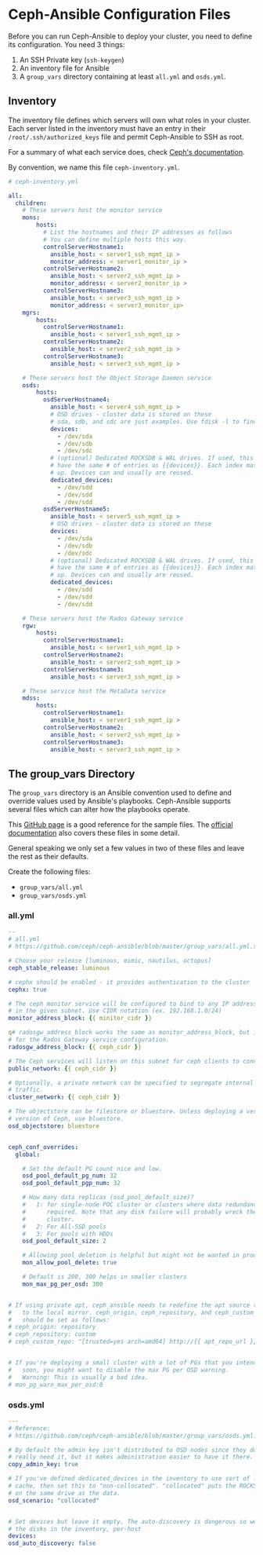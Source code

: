 # Ceph-Ansible Configuration Files


Before you can run Ceph-Ansible to deploy your cluster, you need to define
its configuration. You need 3 things:

1. An SSH Private key (`ssh-keygen`)
1. An inventory file for Ansible
1. A `group_vars` directory containing at least `all.yml` and `osds.yml`.


## Inventory

The inventory file defines which servers will own what roles in your cluster.
Each server listed in the inventory must have an entry in their
`/root/.ssh/authorized_keys` file and permit Ceph-Ansible to SSH as root.

For a summary of what each service does, check [Ceph's documentation](https://docs.ceph.com/docs/mimic/start/intro/).

By convention, we name this file `ceph-inventory.yml`.

```yaml
# ceph-inventory.yml

all:
  children:
    # These servers host the monitor service
    mons:
        hosts:
          # List the hostnames and their IP addresses as follows
          # You can define multiple hosts this way.
          controlServerHostname1:
            ansible_host: < server1_ssh_mgmt_ip >
            monitor_address: < server1_monitor_ip >
          controlServerHostname2:
            ansible_host: < server2_ssh_mgmt_ip >
            monitor_address: < server2_monitor_ip >
          controlServerHostname3:
            ansible_host: < server3_ssh_mgmt_ip >
            monitor_address: < server3_monitor_ip>
    mgrs:
        hosts:
          controlServerHostname1:
            ansible_host: < server1_ssh_mgmt_ip >
          controlServerHostname2:
            ansible_host: < server2_ssh_mgmt_ip >
          controlServerHostname3:
            ansible_host: < server3_ssh_mgmt_ip >

    # These servers host the Object Storage Daemon service
    osds:
        hosts:
          osdServerHostname4:
            ansible_host: < server4_ssh_mgmt_ip >
            # OSD drives - cluster data is stored on these
            # sda, sdb, and sdc are just examples. Use fdisk -l to find yours.
            devices:
              - /dev/sda
              - /dev/sdb
              - /dev/sdc
            # (optional) Dedicated ROCKSDB & WAL drives. If used, this must
            # have the same # of entries as {{devices}}. Each index matches
            # up. Devices can and usually are reused.
            dedicated_devices:
              - /dev/sdd
              - /dev/sdd
              - /dev/sdd
          osdServerHostname5:
            ansible_host: < server5_ssh_mgmt_ip >
            # OSD drives - cluster data is stored on these
            devices:
              - /dev/sda
              - /dev/sdb
              - /dev/sdc
            # (optional) Dedicated ROCKSDB & WAL drives. If used, this must
            # have the same # of entries as {{devices}}. Each index matches
            # up. Devices can and usually are reused.
            dedicated_devices:
              - /dev/sdd
              - /dev/sdd
              - /dev/sdd

    # These servers host the Rados Gateway service
    rgw:
        hosts:
          controlServerHostname1:
            ansible_host: < server1_ssh_mgmt_ip >
          controlServerHostname2:
            ansible_host: < server2_ssh_mgmt_ip >
          controlServerHostname3:
            ansible_host: < server3_ssh_mgmt_ip >

    # These service host the MetaData service
    mdss:
        hosts:
          controlServerHostname1:
            ansible_host: < server1_ssh_mgmt_ip >
          controlServerHostname2:
            ansible_host: < server2_ssh_mgmt_ip >
          controlServerHostname3:
            ansible_host: < server3_ssh_mgmt_ip >
```


## The group_vars Directory

The `group_vars` directory is an Ansible convention used to define and override
values used by Ansible's playbooks. Ceph-Ansible supports several files which
can alter how the playbooks operate.

This [GitHub page](https://github.com/ceph/ceph-ansible/tree/stable-5.0/group_vars)
is a good reference for the sample files.
The [official documentation](https://docs.ceph.com/ceph-ansible/master/) also
covers these files in some detail.

General speaking we only set a few values in two of these files and leave the
rest as their defaults.

Create the following files:

- `group_vars/all.yml`
- `group_vars/osds.yml`


### all.yml

```yaml
--
# all.yml
# https://github.com/ceph/ceph-ansible/blob/master/group_vars/all.yml.sample

# Choose your release [luminous, mimic, nautilus, octopus]
ceph_stable_release: luminous

# cephx should be enabled - it provides authentication to the cluster
cephx: true

# The ceph monitor service will be configured to bind to any IP address found
# in the given subnet. Use CIDR notation (ex. 192.168.1.0/24)
monitor_address_block: {{ minitor_cidr }}

q# radosgw_address_block works the same as monitor_address_block, but it is used
# for the Rados Gateway service configuration.
radosgw_address_block: {{ ceph_cidr }}

# The Ceph services will listen on this subnet for ceph clients to connect
public_network: {{ ceph_cidr }}

# Optionally, a private network can be specified to segregate internal cluster
# traffic.
cluster_network: {{ ceph_cidr }}

# The objectstore can be filestore or bluestore. Unless deploying a very old
# version of Ceph, use bluestore.
osd_objectstore: bluestore


ceph_conf_overrides:
  global:

    # Set the default PG count nice and low.
    osd_pool_default_pg_num: 32
    osd_pool_default_pgp_num: 32

    # How many data replicas (osd_pool_default_size)?
    #   1: for single-node POC cluster or clusters where data redundancy isn't
    #      required. Note that any disk failure will probably wreck the whole
    #      cluster.
    #   2: For All-SSD pools
    #   3: For pools with HDDs
    osd_pool_default_size: 2

    # Allowing pool deletion is helpful but might not be wanted in production
    mon_allow_pool_delete: true

    # Default is 200, 300 helps in smaller clusters
    mon_max_pg_per_osd: 300


# If using private apt, ceph_ansible needs to redefine the apt source to point
#   to the local mirror. ceph_origin, ceph_repository, and ceph_custom_repo
#   should be set as follows:
# ceph_origin: repository
# ceph_repository: custom
# ceph_custom_repo: "[trusted=yes arch=amd64] http://{{ apt_repo_url }}:{{ apt_repo_port }}"


# If you're deploying a small cluster with a lot of PGs that you intend to grow
#   soon, you might want to disable the max PG per OSD warning.
#   Warning: This is usually a bad idea.
# mon_pg_warn_max_per_osd:0

```


### osds.yml

```yaml
---
# Reference:
# https://github.com/ceph/ceph-ansible/blob/master/group_vars/osds.yml.sample

# By default the admin key isn't distributed to OSD nodes since they don't
# really need it, but it makes administration easier to have it there.
copy_admin_key: true

# If you've defined dedicated_devices in the inventory to use sort of like a
# cache, then set this to "non-collocated". "collocated" puts the ROCKSDB/WAL
# on the same drive as the data.
osd_scenario: "collocated"


# Set devices but leave it empty. The auto-discovery is dangerous so we define
# the disks in the inventory, per-host
devices:
osd_auto_discovery: false
```
